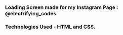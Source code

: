 ### Loading Screen made for my Instagram Page : @electrifying_codes

### Technologies Used - HTML and CSS.

###